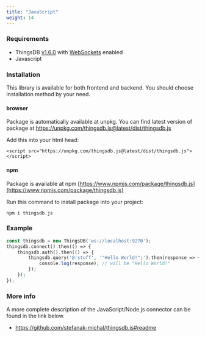 ```yaml
---
title: "JavaScript"
weight: 14
---
```


### Requirements

- ThingsDB [v1.6.0](https://github.com/thingsdb/ThingsDB/releases/tag/v1.6.0) with [WebSockets](../websocket) enabled
- Javascript

### Installation

This library is available for both frontend and backend. You should choose installation method by your need.

#### browser
Package is automatically available at unpkg. You can find latest version of package at https://unpkg.com/thingsdb.js@latest/dist/thingsdb.js

Add this into your html head:
```
<script src="https://unpkg.com/thingsdb.js@latest/dist/thingsdb.js"></script>
```

#### npm
Package is available at npm [https://www.npmjs.com/package/thingsdb.js](https://www.npmjs.com/package/thingsdb.js)

Run this command to install package into your project:
```
npm i thingsdb.js
```

### Example

```php
const thingsdb = new ThingsDB('ws://localhost:9270');
thingsdb.connect().then(() => {
    thingsdb.auth().then(() => {
        thingsdb.query('@:stuff', '"Hello World!";').then(response => {
            console.log(response); // will be "Hello World!"
        });
    });
});
```

### More info

A more complete description of the JavaScript/Node.js connector can be found in the link below.

- https://github.com/stefanak-michal/thingsdb.js#readme
